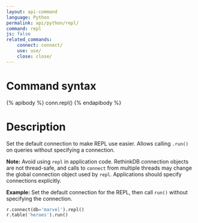 ```yaml
---
layout: api-command
language: Python
permalink: api/python/repl/
command: repl
js: false
related_commands:
    connect: connect/
    use: use/
    close: close/
---
```


# Command syntax #

{% apibody %}
conn.repl()
{% endapibody %}

# Description #

Set the default connection to make REPL use easier. Allows calling
`.run()` on queries without specifying a connection.

__Note:__ Avoid using `repl` in application code. RethinkDB connection objects are not thread-safe, and calls to `connect` from multiple threads may change the global connection object used by `repl`. Applications should specify connections explicitly.

__Example:__ Set the default connection for the REPL, then call
`run()` without specifying the connection.

```py
r.connect(db='marvel').repl()
r.table('heroes').run()
```
